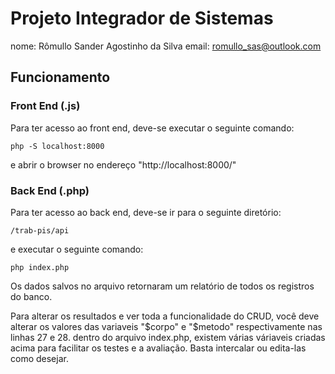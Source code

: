 
# Projeto Integrador de Sistemas

nome: Rômullo Sander Agostinho da Silva
email: romullo_sas@outlook.com


## Funcionamento

### Front End (.js)
Para ter acesso ao front end, deve-se executar o seguinte comando:

```
php -S localhost:8000
```
e abrir o browser no endereço "http://localhost:8000/"


### Back End (.php)

Para ter acesso ao back end, deve-se ir para o seguinte diretório:

```
/trab-pis/api
```

e executar o seguinte comando:

```
php index.php
```
Os dados salvos no arquivo retornaram um relatório de todos os registros do banco.

Para alterar os resultados e ver toda a funcionalidade do CRUD, você deve alterar os valores das variaveis "$corpo" e "$metodo" respectivamente nas linhas 27 e 28. dentro do arquivo index.php, existem várias váriaveis criadas acima para facilitar os testes e a avaliação. Basta intercalar ou edita-las como desejar.